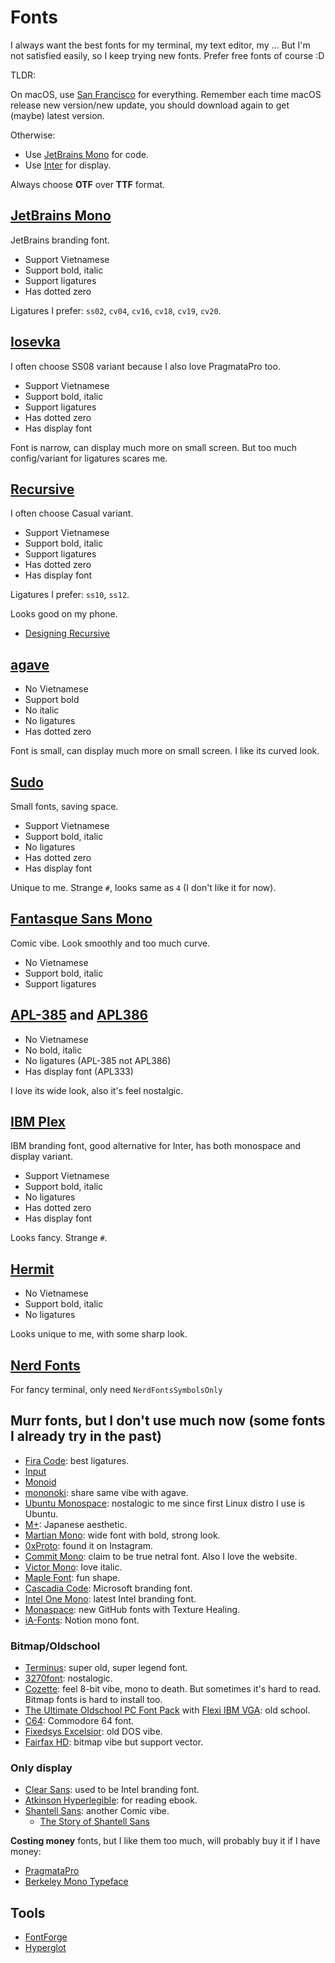 # Fonts

I always want the best fonts for my terminal, my text editor, my ... But I'm not
satisfied easily, so I keep trying new fonts. Prefer free fonts of course :D

TLDR:

On macOS, use [San Francisco](https://developer.apple.com/fonts/) for
everything. Remember each time macOS release new version/new update, you should
download again to get (maybe) latest version.

Otherwise:

- Use [JetBrains Mono](https://github.com/JetBrains/JetBrainsMono) for code.
- Use [Inter](https://github.com/rsms/inter) for display.

Always choose **OTF** over **TTF** format.

## [JetBrains Mono](https://github.com/JetBrains/JetBrainsMono)

JetBrains branding font.

- Support Vietnamese
- Support bold, italic
- Support ligatures
- Has dotted zero

Ligatures I prefer: `ss02`, `cv04`, `cv16`, `cv18`, `cv19`, `cv20`.

## [Iosevka](https://github.com/be5invis/Iosevka)

I often choose SS08 variant because I also love PragmataPro too.

- Support Vietnamese
- Support bold, italic
- Support ligatures
- Has dotted zero
- Has display font

Font is narrow, can display much more on small screen. But too much
config/variant for ligatures scares me.

## [Recursive](https://github.com/arrowtype/recursive)

I often choose Casual variant.

- Support Vietnamese
- Support bold, italic
- Support ligatures
- Has dotted zero
- Has display font

Ligatures I prefer: `ss10`, `ss12`.

Looks good on my phone.

- [Designing Recursive](https://www.recursive.design/process/)

## [agave](https://github.com/blobject/agave)

- No Vietnamese
- Support bold
- No italic
- No ligatures
- Has dotted zero

Font is small, can display much more on small screen. I like its curved look.

## [Sudo](https://github.com/jenskutilek/sudo-font)

Small fonts, saving space.

- Support Vietnamese
- Support bold, italic
- No ligatures
- Has dotted zero
- Has display font

Unique to me. Strange `#`, looks same as `4` (I don't like it for now).

## [Fantasque Sans Mono](https://github.com/belluzj/fantasque-sans)

Comic vibe. Look smoothly and too much curve.

- No Vietnamese
- Support bold, italic
- Support ligatures

## [APL-385](https://apl385.com/fonts/index.htm) and [APL386](https://github.com/abrudz/APL386)

- No Vietnamese
- No bold, italic
- No ligatures (APL-385 not APL386)
- Has display font (APL333)

I love its wide look, also it's feel nostalgic.

## [IBM Plex](https://github.com/IBM/plex)

IBM branding font, good alternative for Inter, has both monospace and display
variant.

- Support Vietnamese
- Support bold, italic
- No ligatures
- Has dotted zero
- Has display font

Looks fancy. Strange `#`.

## [Hermit](https://github.com/pcaro90/hermit)

- No Vietnamese
- Support bold, italic
- No ligatures

Looks unique to me, with some sharp look.

## [Nerd Fonts](https://github.com/ryanoasis/nerd-fonts)

For fancy terminal, only need `NerdFontsSymbolsOnly`

## Murr fonts, but I don't use much now (some fonts I already try in the past)

- [Fira Code](https://github.com/tonsky/FiraCode): best ligatures.
- [Input](https://input.djr.com/)
- [Monoid](https://github.com/larsenwork/monoid)
- [mononoki](https://github.com/madmalik/mononoki): share same vibe with agave.
- [Ubuntu Monospace](https://design.ubuntu.com/font): nostalogic to me since
  first Linux distro I use is Ubuntu.
- [M+](https://github.com/coz-m/MPLUS_FONTS): Japanese aesthetic.
- [Martian Mono](https://github.com/evilmartians/mono): wide font with bold,
  strong look.
- [0xProto](https://github.com/0xType/0xProto): found it on Instagram.
- [Commit Mono](https://github.com/eigilnikolajsen/commit-mono): claim to be
  true netral font. Also I love the website.
- [Victor Mono](https://github.com/rubjo/victor-mono): love italic.
- [Maple Font](https://github.com/subframe7536/maple-font): fun shape.
- [Cascadia Code](https://github.com/microsoft/cascadia-code): Microsoft
  branding font.
- [Intel One Mono](https://github.com/intel/intel-one-mono): latest Intel
  branding font.
- [Monaspace](https://github.com/githubnext/monaspace): new GitHub fonts with
  Texture Healing.
- [iA-Fonts](https://github.com/iaolo/iA-Fonts): Notion mono font.

### Bitmap/Oldschool

- [Terminus](https://terminus-font.sourceforge.net/): super old, super legend
  font.
- [3270font](https://github.com/rbanffy/3270font): nostalogic.
- [Cozette](https://github.com/slavfox/Cozette): feel 8-bit vibe, mono to death.
  But sometimes it's hard to read. Bitmap fonts is hard to install too.
- [The Ultimate Oldschool PC Font Pack](https://int10h.org/oldschool-pc-fonts/)
  with
  [Flexi IBM VGA](https://int10h.org/blog/2020/12/more-font-updates-oldschool-pack-flexi-vga/):
  old school.
- [C64](https://style64.org/c64-truetype): Commodore 64 font.
- [Fixedsys Excelsior](https://github.com/kika/fixedsys): old DOS vibe.
- [Fairfax HD](http://www.kreativekorp.com/software/fonts/fairfaxhd/): bitmap
  vibe but support vector.

### Only display

- [Clear Sans](https://github.com/intel/clear-sans): used to be Intel branding
  font.
- [Atkinson Hyperlegible](https://brailleinstitute.org/freefont): for reading
  ebook.
- [Shantell Sans](https://github.com/arrowtype/shantell-sans): another Comic
  vibe.
  - [The Story of Shantell Sans](https://shantellsans.com/process)

**Costing money** fonts, but I like them too much, will probably buy it if I
have money:

- [PragmataPro](https://fsd.it/shop/fonts/pragmatapro/)
- [Berkeley Mono Typeface](https://berkeleygraphics.com/typefaces/berkeley-mono/)

## Tools

- [FontForge](https://github.com/fontforge/fontforge)
- [Hyperglot](https://github.com/rosettatype/hyperglot)
